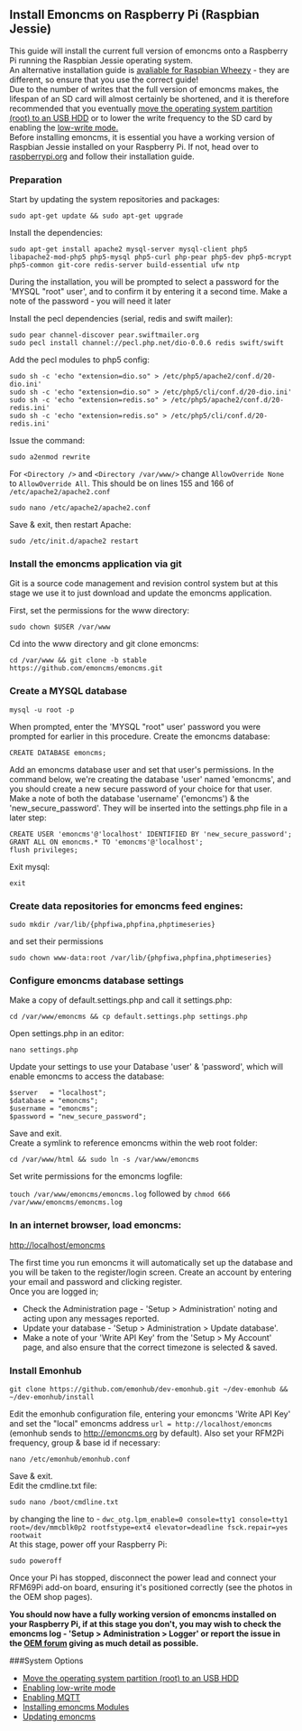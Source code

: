 ## Install Emoncms on Raspberry Pi (Raspbian Jessie)

This guide will install the current full version of emoncms onto a Raspberry Pi running the Raspbian Jessie operating system.    
An alternative installation guide is [avaliable for Raspbian Wheezy](install_Wheezy.md) - they are different, so ensure that you use the correct guide!  
Due to the number of writes that the full version of emoncms makes, the lifespan of an SD card will almost certainly be shortened, and it is therefore recommended that you eventually [move the operating system partition (root) to an USB HDD](USB_HDD.md) or to lower the write frequency to the SD card by enabling the [low-write mode.](Low-write-mode.md)  
Before installing emoncms, it is essential you have a working version of Raspbian Jessie installed on your Raspberry Pi. If not, head over to [raspberrypi.org](https://www.raspberrypi.org/documentation/installation/installing-images/README.md) and follow their installation guide.

### Preparation

Start by updating the system repositories and packages:

    sudo apt-get update && sudo apt-get upgrade

Install the dependencies:

    sudo apt-get install apache2 mysql-server mysql-client php5 libapache2-mod-php5 php5-mysql php5-curl php-pear php5-dev php5-mcrypt php5-common git-core redis-server build-essential ufw ntp

During the installation, you will be prompted to select a password for the 'MYSQL "root" user', and to confirm it by entering it a second time. Make a note of the password - you will need it later

Install the pecl dependencies (serial, redis and swift mailer):

    sudo pear channel-discover pear.swiftmailer.org
    sudo pecl install channel://pecl.php.net/dio-0.0.6 redis swift/swift

Add the pecl modules to php5 config:

    sudo sh -c 'echo "extension=dio.so" > /etc/php5/apache2/conf.d/20-dio.ini'
    sudo sh -c 'echo "extension=dio.so" > /etc/php5/cli/conf.d/20-dio.ini'
    sudo sh -c 'echo "extension=redis.so" > /etc/php5/apache2/conf.d/20-redis.ini'
    sudo sh -c 'echo "extension=redis.so" > /etc/php5/cli/conf.d/20-redis.ini'

Issue the command:

    sudo a2enmod rewrite

For `<Directory />` and `<Directory /var/www/>` change `AllowOverride None` to `AllowOverride All`. This should be on lines 155 and 166 of `/etc/apache2/apache2.conf`

    sudo nano /etc/apache2/apache2.conf

Save & exit, then restart Apache:

    sudo /etc/init.d/apache2 restart

### Install the emoncms application via git

Git is a source code management and revision control system but at this stage we use it to just download and update the emoncms application.

First, set the permissions for the www directory:

    sudo chown $USER /var/www

Cd into the www directory and git clone emoncms:

    cd /var/www && git clone -b stable https://github.com/emoncms/emoncms.git

### Create a MYSQL database

    mysql -u root -p

When prompted, enter the 'MYSQL "root" user' password you were prompted for earlier in this procedure.
Create the emoncms database:

    CREATE DATABASE emoncms;

Add an emoncms database user and set that user's permissions.
In the command below, we're creating the database 'user' named 'emoncms', and you should create a new secure password of your choice for that user.
Make a note of both the database 'username' ('emoncms') & the 'new_secure_password'. They will be inserted into the settings.php file in a later step:

    CREATE USER 'emoncms'@'localhost' IDENTIFIED BY 'new_secure_password';
    GRANT ALL ON emoncms.* TO 'emoncms'@'localhost';
    flush privileges;

Exit mysql:

    exit

### Create data repositories for emoncms feed engines:

    sudo mkdir /var/lib/{phpfiwa,phpfina,phptimeseries}

and set their permissions

    sudo chown www-data:root /var/lib/{phpfiwa,phpfina,phptimeseries}

### Configure emoncms database settings

Make a copy of default.settings.php and call it settings.php:

    cd /var/www/emoncms && cp default.settings.php settings.php

Open settings.php in an editor:

    nano settings.php

Update your settings to use your Database 'user' & 'password', which will enable emoncms to access the database:

    $server   = "localhost";
    $database = "emoncms";
    $username = "emoncms";
    $password = "new_secure_password";

Save and exit.  
Create a symlink to reference emoncms within the web root folder:

    cd /var/www/html && sudo ln -s /var/www/emoncms

Set write permissions for the emoncms logfile:

`touch /var/www/emoncms/emoncms.log` followed by `chmod 666 /var/www/emoncms/emoncms.log`

### In an internet browser, load emoncms:

[http://localhost/emoncms](http://localhost/emoncms)

The first time you run emoncms it will automatically set up the database and you will be taken to the register/login screen.
Create an account by entering your email and password and clicking register.  
Once you are logged in;  
* Check the Administration page - 'Setup > Administration' noting and acting upon any messages reported.
* Update your database - 'Setup > Administration > Update database'.
* Make a note of your 'Write API Key' from the 'Setup > My Account' page, and also ensure that the correct timezone is selected & saved.

### Install Emonhub

    git clone https://github.com/emonhub/dev-emonhub.git ~/dev-emonhub && ~/dev-emonhub/install

Edit the emonhub configuration file, entering your emoncms 'Write API Key' and set the "local" emoncms address `url = http://localhost/emoncms` (emonhub sends to http://emoncms.org by default). Also set your RFM2Pi frequency, group & base id if necessary:

    nano /etc/emonhub/emonhub.conf

Save & exit.  
Edit the cmdline.txt file:

    sudo nano /boot/cmdline.txt

by changing the line to - `dwc_otg.lpm_enable=0 console=tty1 console=tty1 root=/dev/mmcblk0p2 rootfstype=ext4 elevator=deadline fsck.repair=yes rootwait`  
At this stage, power off your Raspberry Pi:

    sudo poweroff

Once your Pi has stopped, disconnect the power lead and connect your RFM69Pi add-on board, ensuring it's positioned correctly (see the photos in the OEM shop pages).

**You should now have a fully working version of emoncms installed on your Raspberry Pi, if at this stage you don't, you may wish to check the emoncms log - 'Setup > Administration > Logger' or report the issue in the [OEM forum](http://openenergymonitor.org/emon/forum) giving as much detail as possible.**

###System Options
* [Move the operating system partition (root) to an USB HDD](USB_HDD.md)
* [Enabling low-write mode](Low-write-mode.md)
* [Enabling MQTT](MQTT.md)
* [Installing emoncms Modules](general.md#module-installation)
* [Updating emoncms](general.md#updating-emoncms-via-git)
